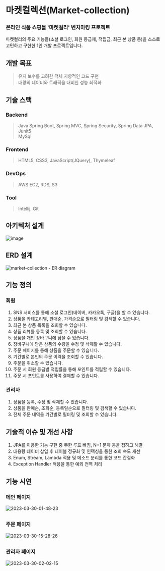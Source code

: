 # 마켓컬렉션(Market-collection)

### 온라인 식품 쇼핑몰 '마켓컬리' 벤치마킹 프로젝트
마켓컬리의 주요 기능들(소셜 로그인, 회원 등급제, 적립금, 최근 본 상품 등)을 스스로 고민하고 구현한 1인 개발 프로젝트입니다.

## 개발 목표
> 유지 보수를 고려한 객체 지향적인 코드 구현   
> 대량의 데이터와 트래픽을 대비한 성능 최적화

## 기술 스택

### Backend
> Java
> Spring Boot, Spring MVC, Spring Security, Spring Data JPA, Junit5   
> MySql

### Frontend
> HTML5, CSS3, JavaScript(JQuery), Thymeleaf

### DevOps
> AWS EC2, RDS, S3

### Tool
> Intellij, Git

## 아키텍처 설계
![image](https://user-images.githubusercontent.com/97089961/228763378-e65d33f7-11fd-4905-82cc-e26f95cbe33f.png)

## ERD 설계
![market-collection - ER diagram](https://user-images.githubusercontent.com/97089961/228749916-0db0ecae-7c7f-4545-8ab0-19d1b9c08f53.png)


## 기능 정의

### 회원
1. SNS 서비스를 통해 소셜 로그인(네이버, 카카오톡, 구글)을 할 수 있습니다.
2. 상품을 카테고리별, 판매순, 가격순으로 필터링 및 검색할 수 있습니다.
3. 최근 본 상품 목록을 조회할 수 있습니다.
4. 상품 리뷰를 등록 및 조회할 수 있습니다.
5. 상품을 개인 장바구니에 담을 수 있습니다.
6. 장바구니에 담은 상품의 수량을 수정 및 삭제할 수 있습니다.
7. 주문 페이지를 통해 상품을 주문할 수 있습니다.
8. 기간별로 본인의 주문 이력을 조회할 수 있습니다.
9. 주문을 취소할 수 있습니다.
10. 주문 시 회원 등급별 적립률을 통해 포인트를 적립할 수 있습니다.
11. 주문 시 포인트를 사용하여 결제할 수 있습니다.

### 관리자 
1. 상품을 등록, 수정 및 삭제할 수 있습니다.
2. 상품을 판매순, 조회순, 등록일순으로 필터링 및 검색할 수 있습니다.
3. 전체 주문 내역을 기간별로 필터링 및 조회할 수 있습니다.

## 기술적 이슈 및 개선 사항
1. JPA를 이용한 기능 구현 중 무한 루프 빠짐, N+1 문제 등을 접하고 해결
2. 대용량 데이터 삽입 후 테이블 정규화 및 인덱싱을 통한 조회 속도 개선
3. Enum, Stream, Lambda 적용 및 메소드 분리를 통한 코드 간결화
4. Exception Handler 적용을 통한 예외 전역 처리

## 기능 시연
### 메인 페이지
![2023-03-30-01-48-23](https://user-images.githubusercontent.com/97089961/228750026-6b21019a-abda-415b-bec2-97469b0b1de1.gif)
##
### 주문 페이지
![2023-03-30-15-28-26](https://user-images.githubusercontent.com/97089961/228750075-b5e09d9a-1afb-45f9-bcdf-8d20b22656ef.gif)
##
### 관리자 페이지
![2023-03-30-02-02-15](https://user-images.githubusercontent.com/97089961/228750055-b9be069f-c41e-4e9c-b61e-a38271c0fc82.gif)
